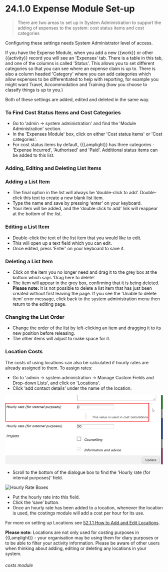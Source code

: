 # 24.1.0 Expense Module Set-up

> There are two areas to set up in System Administration to support the adding of expenses to the system: cost status items and cost categories

Configuring these settings needs System Administrator level of access. 

If you have the Expense Module, when you add a new {{work}} or other {{activity}} record you will see an 'Expenses' tab. There is a table in this tab, and one of the columns is called 'Status'. This allows you to set different categories so that you can see where an expense claim is up to. There is also a column headed 'Category' where you can add categories which allow expenses to be differentiated to help with reporting, for example you might want Travel, Accommodation and Training (how you choose to classify things is up to you.)

Both of these settings are added, edited and deleted in the same way. 

### To Find Cost Status Items and Cost Categories

- Go to ‘admin -> system administration' and find the 'Module Administration' section.
- In the 'Expenses Module' box, click on  either 'Cost status items' or 'Cost categories'.
- For cost status items by default, {{Lamplight}} has three categories - ‘Expense Incurred’, 'Authorised' and 'Paid'. Additional status items can be added to this list. 

### Adding, Editing and Deleting List Items

### Adding a List Item
- The final option in the list will always be ‘double-click to add’. Double-click this text to create a new blank list item. 
- Type the name and save by pressing 'enter' on your keyboard. 
- Your item will be added, and the ‘double click to add’ link will reappear at the bottom of the list.
   
### Editing a List Item
- Double-click the text of the list item that you would like to edit.
- This will open up a text field which you can edit. 
- Once edited, press ‘Enter’ on your keyboard to save it.
   
### Deleting a List Item
- Click on the item you no longer need and drag it to the grey box at the bottom which says ‘Drag here to delete’. 
- The item will appear in the grey box, confirming that it is being deleted. 
**Please note:** It is not possible to delete a list item that has just been created without first leaving the page. If you see the  ‘Unable to delete item’ error message, click back to the system administration menu then return to the editing page.
   
### Changing the List Order
- Change the order of the list by left-clicking an item and dragging it to its new position before releasing. 
- The other items will adjust to make space for it.

### Location Costs
The costs of using locations can also be calculated if hourly rates are already assigned to them. To assign rates:

- Go to 'admin -> system administration -> Manage Custom Fields and Drop-down Lists', and click on 'Locations'.
- Click ‘add contact details’ under the name of the location.

![Adding Costs to a Location](24.1.0a.png)

- Scroll to the bottom of the dialogue box to find the ‘Hourly rate (for internal purposes)’ field.

![Hourly Rate Boxes](24.1.0b.png)

- Put the hourly rate into this field.
- Click the ‘save’ button. 
- Once an hourly rate has been added to a location, whenever the location is used, the costings module will add a cost per hour for its use.

For more on setting up Locations see [52.1.1 How to Add and Edit Locations](/help/index/p/52.1.1).

**Please note:** Locations are not only used for costing purposes in {{Lamplight}} - your organisation may be using them for diary purposes or to be able to filter your activity information. Please be aware of other users when thinking about adding, editing or deleting any locations in your system. 


###### costs module






